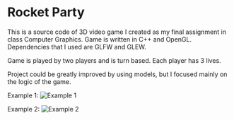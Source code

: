 # Rocket Party
 
This is a source code of 3D video game I created as my final assignment in class Computer Graphics. Game is written in C++ and OpenGL. Dependencies that I used are GLFW and GLEW. 

Game is played by two players and is turn based. Each player has 3 lives. 

Project could be greatly improved by using models, but I focused mainly on the logic of the game.

Example 1:
![Example 1](https://i.imgur.com/X3tABs0.png)

Example 2:
![Example 2](https://i.imgur.com/1s1pVgZ.jpg)
